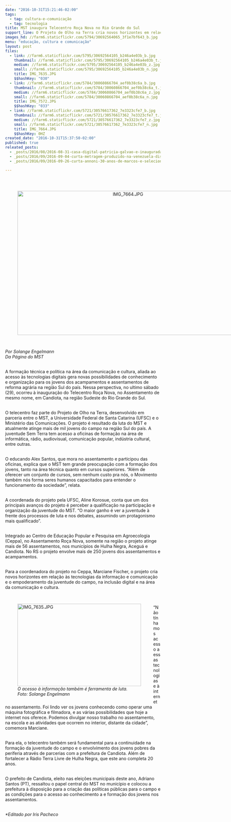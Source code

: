 ```yaml
---
date: "2016-10-31T15:21:46-02:00"
tags:
  - tag: cultura-e-comunicação
  - tag: tecnologia
title: MST inaugura Telecentro Roça Nova no Rio Grande do Sul
support_line: O Projeto de Olho na Terra cria novos horizontes em relação às tecnologias da informação e comunicação e empodera a juventude do campo para atua na área da comunicação e cultura
images_hd: //farm6.staticflickr.com/5794/30692564065_3f1e7bf643_b.jpg
menu: "educação, cultura e comunicação"
layout: post
files:
  - link: //farm6.staticflickr.com/5795/30692564105_b246a4e03b_b.jpg
    thumbnail: //farm6.staticflickr.com/5795/30692564105_b246a4e03b_t.jpg
    medium: //farm6.staticflickr.com/5795/30692564105_b246a4e03b_z.jpg
    small: //farm6.staticflickr.com/5795/30692564105_b246a4e03b_n.jpg
    title: IMG_7635.JPG
    $$hashKey: "030"
  - link: //farm6.staticflickr.com/5784/30060866704_aef0b38c6a_b.jpg
    thumbnail: //farm6.staticflickr.com/5784/30060866704_aef0b38c6a_t.jpg
    medium: //farm6.staticflickr.com/5784/30060866704_aef0b38c6a_z.jpg
    small: //farm6.staticflickr.com/5784/30060866704_aef0b38c6a_n.jpg
    title: IMG_7572.JPG
    $$hashKey: "033"
  - link: //farm6.staticflickr.com/5721/30576617362_7e3323cfe7_b.jpg
    thumbnail: //farm6.staticflickr.com/5721/30576617362_7e3323cfe7_t.jpg
    medium: //farm6.staticflickr.com/5721/30576617362_7e3323cfe7_z.jpg
    small: //farm6.staticflickr.com/5721/30576617362_7e3323cfe7_n.jpg
    title: IMG_7664.JPG
    $$hashKey: 0HZ
created_date: "2016-10-31T15:37:50-02:00"
published: true
releated_posts:
  - _posts/2016/08/2016-08-31-casa-digital-patricia-galvao-e-inaugurada-no-parana.md
  - _posts/2016/09/2016-09-04-curta-metragem-produzido-na-venezuela-discute-a-relacao-do-campones-com-a-terra.md
  - _posts/2016/09/2016-09-26-curta-annoni-30-anos-de-marcos-e-selecionado-para-seu-quarto-festival-no-pais.md

---
```

<p>&nbsp;</p>

<div style="text-align:center">
<figure class="image" style="display:inline-block"><img alt="IMG_7664.JPG" height="467" src="//farm6.staticflickr.com/5721/30576617362_7e3323cfe7_b.jpg" width="700" />
<figcaption></figcaption>
</figure>
</div>

<p><br />
<em>Por Solange Engelmann<br />
Da P&aacute;gina do MST</em></p>

<p><br />
A forma&ccedil;&atilde;o t&eacute;cnica e pol&iacute;tica na &aacute;rea da comunica&ccedil;&atilde;o e cultura, aliada ao acesso &agrave;s tecnologias digitais gera novas possibilidades de conhecimento e organiza&ccedil;&atilde;o para os jovens dos acampamentos e assentamentos de reforma agr&aacute;ria na regi&atilde;o Sul do pa&iacute;s. Nessa perspectiva, no ultimo s&aacute;bado (29), ocorreu &agrave; inaugura&ccedil;&atilde;o do Telecentro Ro&ccedil;a Nova, no Assentamento de mesmo nome, em Candiota, na regi&atilde;o Sudeste do Rio Grande do Sul.</p>

<p><br />
O telecentro faz parte do Projeto de Olho na Terra, desenvolvido em parceria entre o MST, a Universidade Federal de Santa Catarina (UFSC) e o Minist&eacute;rio das Comunica&ccedil;&otilde;es. O projeto &eacute; resultado da luta do MST e atualmente atinge mais de mil jovens do campo na regi&atilde;o Sul do pa&iacute;s. A juventude Sem Terra tem acesso a oficinas de forma&ccedil;&atilde;o na &aacute;rea de inform&aacute;tica, r&aacute;dio, audiovisual, comunica&ccedil;&atilde;o popular, ind&uacute;stria cultural, entre outras.</p>

<p><br />
O educando Alex Santos, que mora no assentamento e participou das oficinas, explica que o MST tem grande preocupa&ccedil;&atilde;o com a forma&ccedil;&atilde;o dos jovens, tanto na &aacute;rea t&eacute;cnica quanto em cursos superiores. &ldquo;Al&eacute;m de oferecer um conjunto de cursos, sem nenhum custo pra n&oacute;s, o Movimento tamb&eacute;m n&oacute;s forma seres humanos capacitados para entender o funcionamento da sociedade&rdquo;, relata.</p>

<p><br />
A coordenada do projeto pela UFSC, Aline Korosue, conta que um dos principais avan&ccedil;os do projeto &eacute; perceber a qualifica&ccedil;&atilde;o na participa&ccedil;&atilde;o e organiza&ccedil;&atilde;o da juventude do MST. &ldquo;O maior ganho &eacute; ver a juventude &agrave; frente dos processos de luta e nos debates, assumindo um protagonismo mais qualificado&rdquo;.</p>

<p><br />
Integrado ao Centro de Educa&ccedil;&atilde;o Popular e Pesquisa em Agroecologia (Ceppa), no Assentamento Ro&ccedil;a Nova, somente na regi&atilde;o o projeto atinge mais de 56 assentamentos, nos munic&iacute;pios de Hulha Negra, Acegu&aacute; e Candiota. No RS o projeto envolve mais de 250 jovens dos assentamentos e acampamentos.</p>

<p><br />
Para a coordenadora do projeto no Ceppa, Marciane Fischer, o projeto cria novos horizontes em rela&ccedil;&atilde;o &agrave;s tecnologias da informa&ccedil;&atilde;o e comunica&ccedil;&atilde;o e o empoderamento da juventude do campo, na inclus&atilde;o digital e na &aacute;rea da comunica&ccedil;&atilde;o e cultura.<br />
&nbsp;</p>

<figure class="image" style="float:left"><img alt="IMG_7635.JPG" height="267" src="//farm6.staticflickr.com/5795/30692564105_b246a4e03b_b.jpg" width="400" />
<figcaption><em>O acesso &agrave; informa&ccedil;&atilde;o tamb&eacute;m &eacute; ferramenta de luta.<br />
Foto: Solange Engelmann</em></figcaption>
</figure>

<p><br />
&ldquo;N&atilde;o t&iacute;nhamos acesso a essas tecnologias e &agrave; internet no assentamento. Foi lindo ver os jovens conhecendo como operar uma m&aacute;quina fotogr&aacute;fica e filmadora, e as v&aacute;rias possibilidades que hoje a internet nos oferece. Podemos divulgar nosso trabalho no assentamento, na escola e as atividades que ocorrem no interior, distante da cidade&rdquo;, comemora Marciane.</p>

<p><br />
Para ela, o telecentro tamb&eacute;m ser&aacute; fundamental para a continuidade na forma&ccedil;&atilde;o da juventude do campo e o envolvimento dos jovens pobres da periferia atrav&eacute;s de parcerias com a prefeitura de Candiota. Al&eacute;m de fortalecer a R&aacute;dio Terra Livre de Hulha Negra, que este ano completa 20 anos.</p>

<p><br />
O prefeito de Candiota, eleito nas elei&ccedil;&otilde;es municipais deste ano, Adriano Santos (PT), ressaltou o papel central do MST no munic&iacute;pio e colocou a prefeitura &agrave; disposi&ccedil;&atilde;o para a cria&ccedil;&atilde;o das pol&iacute;ticas p&uacute;blicas para o campo e as condi&ccedil;&otilde;es para o acesso ao conhecimento a e forma&ccedil;&atilde;o dos jovens nos assentamentos.</p>

<p><br />
<em>*Editado por Iris Pacheco</em></p>
